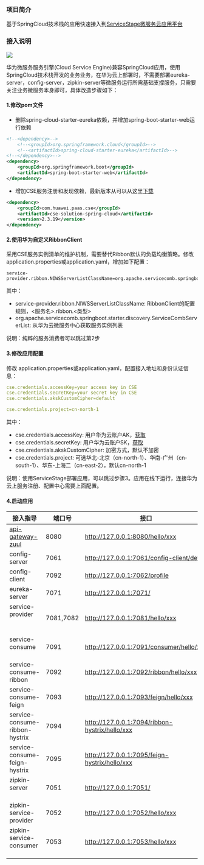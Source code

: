 ### 项目简介

基于SpringCloud技术栈的应用快速接入到[ServiceStage微服务云应用平台](https://servicestage.huaweicloud.com)

### 接入说明

![](https://github.com/cse-sample/springcloud-2-cse/blob/master/springcloud-2-cse-sample/images/design.png)

华为微服务服务引擎(Cloud Service Engine)兼容SpringCloud应用，使用SpringCloud技术栈开发的业务业务，在华为云上部署时，不需要部署eureka-server，config-server，zipkin-server等微服务运行所需基础支撑服务，只需要关注业务微服务本身即可，具体改造步骤如下：

#### 1.修改pom文件

- 删除spring-cloud-starter-eureka依赖，并增加spring-boot-starter-web运行依赖

```xml
<!--<dependency>-->
	<!--<groupId>org.springframework.cloud</groupId>-->
	<!--<artifactId>spring-cloud-starter-eureka</artifactId>-->
<!--</dependency>-->
<dependency>
	<groupId>org.springframework.boot</groupId>
	<artifactId>spring-boot-starter-web</artifactId>
</dependency>
```

- 增加CSE服务注册和发现依赖，最新版本从可以从这里[下载](https://console.huaweicloud.com/servicestage/?agencyId=df8004e6ccc14bb3b7935d5d6c6fa1c1&region=cn-north-1&locale=zh-cn#/cse/tools)

```xml
<dependency>
	<groupId>com.huawei.paas.cse</groupId>
	<artifactId>cse-solution-spring-cloud</artifactId>
	<version>2.3.19</version>
</dependency>
```

#### 2.使用华为自定义RibbonClient
采用CSE服务实例清单的维护机制，需要替代Ribbon默认的负载均衡策略。修改 application.properties或application.yaml，增加如下配置：

```
service-provider.ribbon.NIWSServerListClassName=org.apache.servicecomb.springboot.starter.discovery.ServiceCombServerList
```
其中：

* service-provider.ribbon.NIWSServerListClassName: RibbonClient的配置规则，<服务名>.ribbon.<类型>
* org.apache.servicecomb.springboot.starter.discovery.ServiceCombServerList: 从华为云微服务中心获取服务实例列表

说明：纯粹的服务消费者可以跳过第2步

#### 3.修改应用配置
修改 application.properties或application.yaml，配置接入地址和身份认证信息：

```yaml
cse.credentials.accessKey=your access key in CSE
cse.credentials.secretKey=your secret key in CSE
cse.credentials.akskCustomCipher=default

cse.credentials.project=cn-north-1
```
其中：

* cse.credentials.accessKey: 用户华为云账户AK，[获取](https://support.huaweicloud.com/api-iam/zh-cn_topic_0057845589.html)
* cse.credentials.secretKey: 用户华为云账户SK，[获取](https://support.huaweicloud.com/api-iam/zh-cn_topic_0057845589.html)
* cse.credentials.akskCustomCipher: 加密方式，默认不加密
* cse.credentials.project: 可选华北-北京（cn-north-1）、华南-广州（cn-south-1）、华东-上海二（cn-east-2），默认cn-north-1

说明：使用ServiceStage部署应用，可以跳过步骤3。应用在线下运行，连接华为云上服务注册、配置中心需要上面配置。

#### 4.启动应用

| 接入指导                     |        端口号     | 接口                                      |
| -------------------------------  | --------- | ----------------------------------------  |
| [api-gateway-zuul](../api-gateway-zuul)                 | 8080      | http://127.0.0.1:8080/hello/xxx           |
| config-server                          | 7061      | http://127.0.0.1:7061/config-client/dev   |
| config-client                             | 7092      | http://127.0.0.1:7062/profile             |
| eureka-server                             | 7071      | http://127.0.0.1:7071/                    |
| service-provider                               | 7081,7082 | http://127.0.0.1:7081/hello/xxx           |
| service-consume                               | 7091      | http://127.0.0.1:7091/consumer/hello/xxx  |
| service-consume-ribbon                  | 7092      | http://127.0.0.1:7092/ribbon/hello/xxx    |
| service-consume-feign                    | 7093      | http://127.0.0.1:7093/feign/hello/xxx          |
| service-consume-ribbon-hystrix  | 7094      | http://127.0.0.1:7094/ribbon-hystrix/hello/xxx |
| service-consume-feign-hystrix     | 7095      | http://127.0.0.1:7095/feign-hystrix/hello/xxx  |
| zipkin-server                    | 7051      | http://127.0.0.1:7051/           |
| zipkin-service-provider           | 7052      | http://127.0.0.1:7052/hello/xxx  |
| zipkin-service-consumer           | 7053      | http://127.0.0.1:7053/hello/xxx  |
